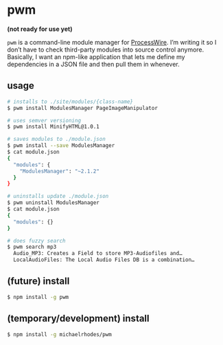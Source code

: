 
# pwm

**(not ready for use yet)**

`pwm` is a command-line module manager for [ProcessWire](https://github.com/ryancramerdesign/ProcessWire). I’m writing it so I don’t have to check third-party modules into source control anymore. Basically, I want an npm-like application that lets me define my dependencies in a JSON file and then pull them in whenever.


## usage
```sh
# installs to ./site/modules/{class-name}
$ pwm install ModulesManager PageImageManipulator

# uses semver versioning
$ pwm install MinifyHTML@1.0.1

# saves modules to ./module.json
$ pwm install --save ModulesManager
$ cat module.json
{
  "modules": {
    "ModulesManager": "~2.1.2"
  }
}

# uninstalls update ./module.json
$ pwm uninstall ModulesManager
$ cat module.json
{
  "modules": {}
}

# does fuzzy search
$ pwm search mp3
  Audio_MP3: Creates a Field to store MP3-Audiofiles and…
  LocalAudioFiles: The Local Audio Files DB is a combination…
```

## (future) install
```sh
$ npm install -g pwm
```

## (temporary/development) install
``` sh
$ npm install -g michaelrhodes/pwm
```
